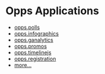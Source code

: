 Opps Applications
================

* [opps.polls](https://github.com/opps/opps-polls)
* [opps.infographics](https://github.com/opps/opps-infographics)
* [opps.ganalytics](https://github.com/opps/opps-ganalytics)
* [opps.promos](https://github.com/opps/opps-promos)
* [opps.timelinejs](https://github.com/opps/opps-timelinejs)
* [opps.registration](https://github.com/opps/opps-registration)
* [more...](https://github.com/opps)
